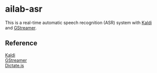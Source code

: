 # ailab-asr

This is a real-time automatic speech recognition (ASR) system with [Kaldi](https://github.com/kaldi-asr/kaldi) and [GStreamer](https://github.com/alumae/kaldi-gstreamer-server).



## Reference

[Kaldi](https://github.com/kaldi-asr/kaldi)  
[GStreamer](https://github.com/alumae/kaldi-gstreamer-server)  
[Dictate.js](https://kaljurand.github.io/dictate.js)
